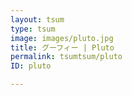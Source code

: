 ```yaml
---
layout: tsum
type: tsum
image: images/pluto.jpg
title: グーフィー | Pluto
permalink: tsumtsum/pluto
ID: pluto

---
```


